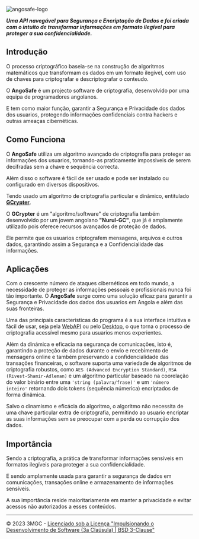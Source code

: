 ![angosafe-logo](app/static/img/favicon/favicon-192x192.png)

***Uma API navegável para Segurança e Encriptação de Dados e foi criada com o intuito de transformar informações em formato ilegível para proteger a sua confidencialidade.***

## Introdução

O processo criptográfico baseia-se na construção de algoritmos matemáticos que transformam os dados em um formato ilegível, com uso de chaves para criptografar e descriptografar o conteudo.

O **AngoSafe** é um projecto software de criptografia, desenvolvido por uma equipa de programadores angolanos.

E tem como maior função, garantir a Segurança e Privacidade dos dados dos usuarios, protegendo informações confidenciais contra hackers e outras ameaças cibernéticas.

## Como Funciona

O **AngoSafe** utiliza um algoritmo avançado de criptografia para proteger as informações dos usuarios, tornando-as praticamente impossiveis de serem decifradas sem a chave e sequência correcta.

Além disso o software é fácil de ser usado e pode ser instalado ou configurado em diversos dispositivos.

Tendo usado um algoritmo de criptografia particular e dinâmico, entitulado [**GCrypter**](/).

O **GCrypter** é um "algoritmo/software" de criptografia também desenvolvido por um jovem angolano **"Nurul-GC"**, que já é amplamente utilizado pois oferece recursos avançados de proteção de dados.

Ele permite que os usuarios criptografem mensagens, arquivos e outros dados, garantindo assim a Segurança e a Confidencialidade das informações.

## Aplicações

Com o crescente número de ataques cibernéticos em todo mundo, a necessidade de proteger as informações pessoais e profissionais nunca foi tão importante. O **AngoSafe** surge como uma solução eficaz para garantir a Segurança e Privacidade dos dados dos usuarios em Angola e além das suas fronteiras.

Uma das principais caracteristicas do programa é a sua interface intuitiva e fácil de usar, seja pela [WebAPI](/) ou pelo [Desktop](/), o que torna o processo de criptografia acessível mesmo para usuarios menos experientes.

Além da dinámica e eficacia na segurança de comunicações, isto é, garantindo a proteção de dados durante o envio e recebimento de mensagens online e também preservando a confidencialidade das transações financeiras, o software suporta uma variedade de algoritmos de criptografia robustos, como `AES (Advanced Encryption Standard)`, `RSA (Rivest-Shamir-Adleman)` e um algoritmo particular baseado na coorelação do valor binário entre uma `'string (palavra/frase)'` e um `'número inteiro'` retornando dois tokens (sequência númerica) encriptados de forma dinâmica.

Salvo o dinamismo e eficácia do algoritmo, o algoritmo não necessita de uma chave particular extra de criptografia, permitindo ao usuario encriptar as suas informações sem se preocupar com a perda ou corrupção dos dados.

## Importância

Sendo a criptografia, a prática de transformar informações sensíveis em formatos ilegíveis para proteger a sua confidencialidade.

E sendo amplamente usada para garantir a segurança de dados em comunicações, transações online e armazenamento de informações sensíveis.

A sua importância reside maioritariamente em manter a privacidade e evitar acessos não autorizados a esses conteúdos.

---

© 2023 3MGC - [Licenciado sob a Licença "Impulsionando o Desenvolvimento de Software (3a Claúsula) | BSD 3-Clause"](LICENSE)
